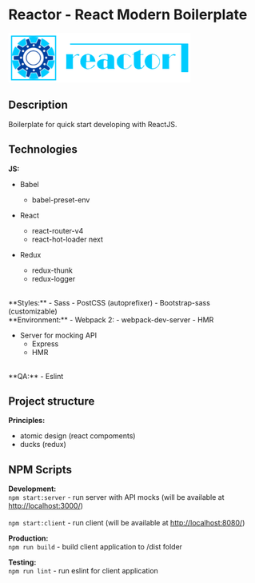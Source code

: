Reactor - React Modern Boilerplate
==================================

<img src='./.README/reactor-logo.png' height='100' />

## Description
  Boilerplate for quick start developing with ReactJS. 

## Technologies

**JS:**
  - Babel
    - babel-preset-env
    
  - React
    - react-router-v4
    - react-hot-loader next

  - Redux
    - redux-thunk
    - redux-logger

<br />
**Styles:**
  - Sass
  - PostCSS (autoprefixer)
  - Bootstrap-sass (customizable)

<br />
**Environment:**
- Webpack 2:
  - webpack-dev-server
  - HMR

- Server for mocking API 
  - Express
  - HMR

<br />
**QA:**
- Eslint

## Project structure
**Principles:**
- atomic design (react compoments)
- ducks (redux)

## NPM Scripts
**Development:**
<br />
```npm start:server``` - run server with API mocks (will be available at [http://localhost:3000/](http://localhost:3000/))
<br /><br />
```npm start:client``` - run client (will be available at [http://localhost:8080/](http://localhost:8080/))
<br />

**Production:**
<br />
```npm run build``` - build client application to /dist folder
<br />

**Testing:**
<br />
```npm run lint``` - run eslint for client application